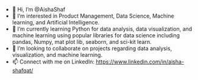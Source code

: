- 👋 Hi, I’m @AishaShaf
- 👀 I’m interested in Product Management, Data Science, Machine learning, and Artificial Intelligence.
- 🌱 I’m currently learning Python for data analysis, data visualization, and machine learning using popular libraries for data science including pandas, Numpy, mat plot lib, seaborn, and sci-kit learn. 
- 💞️ I’m looking to collaborate on projects regarding data analysis, visualization, and machine learning.
- 📫 Connect with me on LinkedIn: https://www.linkedin.com/in/aisha-shafqat/

<!---
AishaShaf/AishaShaf is a ✨ special ✨ repository because its `README.md` (this file) appears on your GitHub profile.
You can click the Preview link to take a look at your changes.
--->
